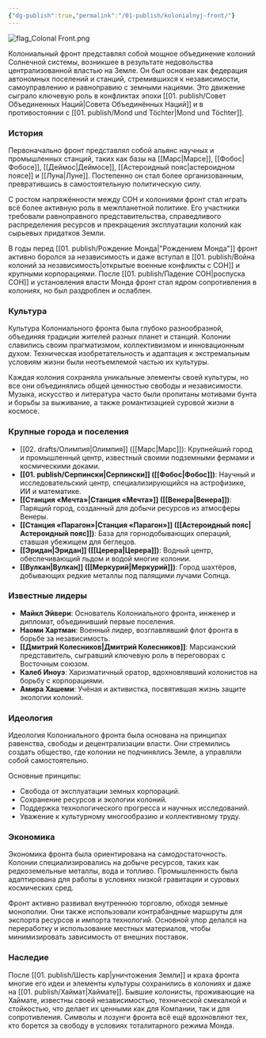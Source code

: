 ```yaml
---
{"dg-publish":true,"permalink":"/01-publish/kolonialnyj-front/"}
---
```


![flag_Colonal Front.png](/img/user/07.%20files/flag_Colonal%20Front.png)

 Колониальный фронт представлял собой мощное объединение колоний Солнечной системы, возникшее в результате недовольства централизованной властью на Земле. Он был основан как федерация автономных поселений и станций, стремившихся к независимости, самоуправлению и равноправию с земными нациями. Это движение сыграло ключевую роль в конфликтах эпохи [[01. publish/Совет Объединенных Наций\|Совета Объединённых Наций]] и в противостоянии с [[01. publish/Mond und Töchter\|Mond und Töchter]].

### История

Первоначально фронт представлял собой альянс научных и промышленных станций, таких как базы на [[Марс\|Марсе]], [[Фобос\|Фобосе]], [[Деймос\|Деймосе]], [[Астероидный пояс\|астероидном поясе]] и [[Луна\|Луне]]. Постепенно он стал более организованным, превратившись в самостоятельную политическую силу.

С ростом напряжённости между СОН и колониями фронт стал играть всё более активную роль в межпланетной политике. Его участники требовали равноправного представительства, справедливого распределения ресурсов и прекращения эксплуатации колоний как сырьевых придатков Земли.

В годы перед [[01. publish/Рождение Монда\|"Рождением Монда"]] фронт активно боролся за независимость и даже вступал в [[01. publish/Война колоний за независимость\|открытые военные конфликты с СОН]] и крупными корпорациями. После [[01. publish/Падение СОН\|роспуска СОН]] и установления власти Монда фронт стал ядром сопротивления в колониях, но был раздроблен и ослаблен.

### Культура

Культура Колониального фронта была глубоко разнообразной, объединяя традиции жителей разных планет и станций. Колонии славились своим прагматизмом, коллективизмом и инновационным духом. Техническая изобретательность и адаптация к экстремальным условиям жизни были неотъемлемой частью их культуры.

Каждая колония сохраняла уникальные элементы своей культуры, но все они объединялись общей ценностью свободы и независимости. Музыка, искусство и литература часто были пропитаны мотивами бунта и борьбы за выживание, а также романтизацией суровой жизни в космосе.

### Крупные города и поселения

- [[02. drafts/Олимпия\|Олимпия]] ([[Марс\|Марс]]): Крупнейший город и промышленный центр, известный своими подземными фермами и космическими доками.
- **[[01. publish/Серпински\|Серпински]] ([[Фобос\|Фобос]])**: Научный и исследовательский центр, специализирующийся на астрофизике, ИИ и математике.
- **[[Станция «Мечта»\|Станция «Мечта»]] ([[Венера\|Венера]])**: Парящий город, созданный для добычи ресурсов из атмосферы Венеры.
- **[[Станция «Парагон»\|Станция «Парагон»]] ([[Астероидный пояс\|Астероидный пояс]])**: База для горнодобывающих операций, ставшая убежищем для беглецов.
- **[[Эридан\|Эридан]] ([[Церера\|Церера]])**: Водный центр, обеспечивающий льдом и водой многие колонии.
- **[[Вулкан\|Вулкан]] ([[Меркурий\|Меркурий]])**: Город шахтёров, добывающих редкие металлы под палящими лучами Солнца.

### Известные лидеры

- **Майкл Эйвери**: Основатель Колониального фронта, инженер и дипломат, объединивший первые поселения.
- **Наоми Хартман**: Военный лидер, возглавлявший флот фронта в борьбе за независимость.
- **[[Дмитрий Колесников\|Дмитрий Колесников]]**: Марсианский представитель, сыгравший ключевую роль в переговорах с Восточным союзом.
- **Калеб Иноуэ**: Харизматичный оратор, вдохновлявший колонистов на борьбу с корпорациями.
- **Амира Хашеми**: Учёная и активистка, посвятившая жизнь защите экологии колоний.

### Идеология

Идеология Колониального фронта была основана на принципах равенства, свободы и децентрализации власти. Они стремились создать общество, где колонии не подчинялись Земле, а управляли собой самостоятельно.

Основные принципы:

- Свобода от эксплуатации земных корпораций.
- Сохранение ресурсов и экологии колоний.
- Поддержка технологического прогресса и научных исследований.
- Уважение к культурному многообразию и коллективному труду.

### Экономика

Экономика фронта была ориентирована на самодостаточность. Колонии специализировались на добыче ресурсов, таких как редкоземельные металлы, вода и топливо. Промышленность была адаптирована для работы в условиях низкой гравитации и суровых космических сред.

Фронт активно развивал внутреннюю торговлю, обходя земные монополии. Они также использовали контрабандные маршруты для экспорта ресурсов и импорта технологий. Основной упор делался на переработку и использование местных материалов, чтобы минимизировать зависимость от внешних поставок.

### Наследие

После [[01. publish/Шесть кар\|уничтожения Земли]] и краха фронта многие его идеи и элементы культуры сохранились в колониях и даже на [[01. publish/Хаймат\|Хаймате]]. Бывшие колонисты, проживающие на Хаймате, известны своей независимостью, технической смекалкой и стойкостью, что делает их ценными как для Компании, так и для сопротивления. Символы и лозунги фронта всё ещё вдохновляют тех, кто борется за свободу в условиях тоталитарного режима Монда.